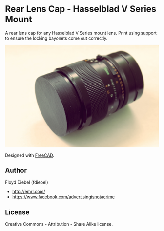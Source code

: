 Rear Lens Cap - Hasselblad V Series Mount
=============

A rear lens cap for any Hasselblad V Series mount lens. Print using support to ensure the locking bayonets come out correctly.

![Image](https://github.com/fdiebel/hasselblad-500v-series-lens-cap/blob/master/img/01.jpg)

Designed with [FreeCAD](http://www.freecadweb.org/).

Author
--------
Floyd Diebel (fdiebel)
* <http://emrl.com/>
* <https://www.facebook.com/advertisingisnotacrime> 

License
--------
Creative Commons - Attribution - Share Alike license.  
